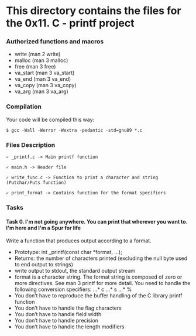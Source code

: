 # This directory contains the files for the 0x11. C - printf project

### Authorized functions and macros
- write (man 2 write)
- malloc (man 3 malloc)
- free (man 3 free)
- va_start (man 3 va_start)
- va_end (man 3 va_end)
- va_copy (man 3 va_copy)
- va_arg (man 3 va_arg)

### Compilation
Your code will be compiled this way:
```
$ gcc -Wall -Werror -Wextra -pedantic -std=gnu89 *.c
```

### Files Description
```
✓ _printf.c -> Main printf function

✓ main.h -> Header file

✓ write_func.c -> Function to print a character and string (Putchar/Puts function)

✓ print_format -> Contains function for the format specifiers
```

### Tasks
#### Task 0. I'm not going anywhere. You can print that wherever you want to. I'm here and I'm a Spur for life
Write a function that produces output according to a format.
- Prototype: int _printf(const char *format, ...);
- Returns: the number of characters printed (excluding the null byte used to end output to strings)
- write output to stdout, the standard output stream
- format is a character string. The format string is composed of zero or more directives. See man 3 printf for more detail. You need to handle the following conversion specifiers:
...* c
...* s
...* %
- You don’t have to reproduce the buffer handling of the C library printf function
- You don’t have to handle the flag characters
- You don’t have to handle field width
- You don’t have to handle precision
- You don’t have to handle the length modifiers

